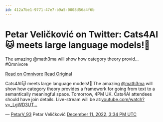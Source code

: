 ```yaml
---
id: 412a7be1-9771-47e7-b9a5-0008d56a4f6b
---
```


# Petar Veličković on Twitter: Cats4AI🐱 meets large language models!💬

The amazing @math3ma will show how category theory provid...
#Omnivore

[Read on Omnivore](https://omnivore.app/me/https-twitter-com-petar-v-93-status-1601963604299116545-1897da46951)
[Read Original](https://twitter.com/PetarV_93/status/1601963604299116545)

Cats4AI🐱 meets large language models!💬 The amazing [@math3ma](https://twitter.com/math3ma) will show how category theory provides a framework for going from text to a semantically meaningful space. Tomorrow, 4PM UK. Cats4AI attendees should have join details. Live-stream will be at:[youtube.com/watch?v=\_LgWD3UT…](https://www.youtube.com/watch?v=%5FLgWD3UTKfw)

 — [PetarV\_93](https://twitter.com/PetarV%5F93) Petar Veličković [December 11, 2022, 3:34 PM UTC](https://twitter.com/PetarV%5F93/status/1601963604299116545) 


